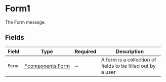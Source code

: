 # Form1

The Form message.


## Fields

| Field                                                       | Type                                                        | Required                                                    | Description                                                 |
| ----------------------------------------------------------- | ----------------------------------------------------------- | ----------------------------------------------------------- | ----------------------------------------------------------- |
| `Form`                                                      | [*components.Form](../../models/components/form.md)         | :heavy_minus_sign:                                          | A form is a collection of fields to be filled out by a user |
